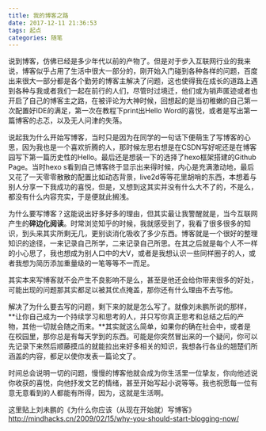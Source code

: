 ```yaml
---
title: 我的博客之路
date: 2017-12-11 21:36:53
tags: 起点
categories: 随笔
---
```

说到博客，仿佛已经是多少年代以前的产物了。但是对于步入互联网行业的我来说，博客似乎占用了生活中很大一部分的，刚开始入门碰到各种各样的问题，百度出来很大一部分都是各个勤劳的博客主解决了问题，这也使得我在成长的道路上遇到各种与我或者我们一起在前行的人们，尽管时过境迁，他们或为销声匿迹或者也开启了自己的博客主之路，在被评论为大神时候，回想起的是当初稚嫩的自己第一次配置好IDE的满足，第一次在教程下print出Hello Word的喜悦，或者是写出第一篇博客的忐忑，以及无人问津的失落。

说起我为什么开始写博客，当时只是因为在同学的一句话下便萌生了写博客的心思，因为我也是一个喜欢折腾的人，那时候左思右想是在CSDN写好呢还是在博客园写下第一篇历史性的Hello。<!--more-->最后还是想装一下的选择了hexo框架搭建的Github Page。当时hexo s看到自己博客终于显示出来得时候，内心是充满激动地，最后又花了一天零零散散的配置比如动态背景，live2d等等花里胡哨的东西，本想着与别人分享一下我成功的喜悦，但是，又想到这其实并没有什么大不了的，不是么，都没有什么内容充实，于是便就此搁浅。

为什么要写博客？这能说出好多好多的理由，但其实最让我警醒就是，当今互联网产生的**碎边化阅读**。时常浏览知乎的时候，我就感受到了，我看了很多很多的知识，到头来其实所剩无几，更别谈消化吸收了多少东西。博客就是一个很好的整理知识的途径，一来记录自己所学，二来记录自己所思。在其之后就是每个人不一样的小心思了，我也想成为别人口中的大V，或者是我想认识一些同样圈子的人，或者我想为简历添加重量级的一笔等等不一而足。

其实本来写博客就不会产生不良影响不是么，甚至是他还会给你带来很多的好处，可能出现的问题那其实都足以被其优点掩盖，那你还有什么理由不去写他。

解决了为什么要去写的问题，剩下来的就是怎么写了。就像刘未鹏所说的那样，**让你自己成为一个持续学习和思考的人，并只写你真正思考和总结之后的产物，其他一切就会随之而来。**其实就这么简单，如果你的确在社会中，或者是在校园里，那你总是有每天学到的东西。可能是你突然冒出来的一个疑问，你可以先记录下来然后顺藤摸瓜的就能拉出来好多相关的知识，我想各行各业的翘楚们所涵盖的内容，都足以使你发表一篇论文了。

时间总会说明一切的问题，慢慢的博客他就会成为你生活里一位挚友，你向他述说你收获的喜悦，向他抒发文艺的情绪，甚至开始写起小说等等。我也祝愿每一位有意无意看到的人都能有所得，因为，这就是生活啊。

这里贴上刘未鹏的《为什么你应该（从现在开始就）写博客》
http://mindhacks.cn/2009/02/15/why-you-should-start-blogging-now/